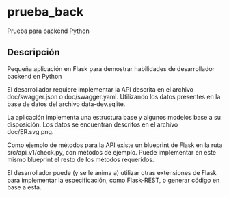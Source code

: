 # prueba_back
Prueba para backend Python 

Descripción
-----------

Pequeña aplicación en Flask para demostrar habilidades de desarrollador backend en Python

El desarrollador requiere implementar la API descrita en el archivo doc/swagger.json o doc/swagger.yaml. Utilizando los datos presentes en la base de datos del archivo data-dev.sqlite.

La aplicación implementa una estructura base y algunos modelos base a su disposición. Los datos se encuentran descritos en el archivo doc/ER.svg.png.

Como ejemplo de métodos para la API existe un blueprint de Flask en la ruta src/api_v1/check.py, con métodos de ejemplo. Puede implementar en este mismo blueprint el resto de los métodos requeridos.

El desarrollador puede (y se le anima a) utilizar otras extensiones de Flask para implementar la especificación, como Flask-REST, o generar código en base a esta.

